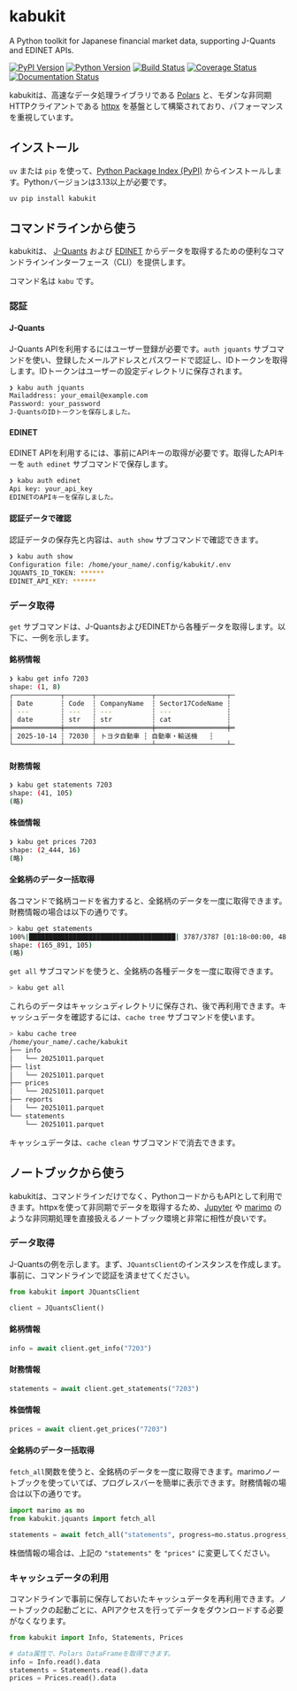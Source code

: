 # kabukit

A Python toolkit for Japanese financial market data, supporting J-Quants and EDINET APIs.

[![PyPI Version][pypi-v-image]][pypi-v-link]
[![Python Version][python-v-image]][python-v-link]
[![Build Status][GHAction-image]][GHAction-link]
[![Coverage Status][codecov-image]][codecov-link]
[![Documentation Status][docs-image]][docs-link]

kabukitは、高速なデータ処理ライブラリである [Polars](https://pola.rs/) と、モダンな非同期HTTPクライアントである [httpx](https://www.python-httpx.org/) を基盤として構築されており、パフォーマンスを重視しています。

## インストール

`uv` または `pip` を使って、[Python Package Index (PyPI)](https://pypi.org/) からインストールします。Pythonバージョンは3.13以上が必要です。

```bash
uv pip install kabukit
```

## コマンドラインから使う

kabukitは、 [J-Quants](https://jpx-jquants.com/) および [EDINET](https://disclosure2.edinet-fsa.go.jp/) からデータを取得するための便利なコマンドラインインターフェース（CLI）を提供します。

コマンド名は `kabu` です。

### 認証

#### J-Quants

J-Quants APIを利用するにはユーザー登録が必要です。`auth jquants` サブコマンドを使い、登録したメールアドレスとパスワードで認証し、IDトークンを取得します。IDトークンはユーザーの設定ディレクトリに保存されます。

```bash
❯ kabu auth jquants
Mailaddress: your_email@example.com
Password: your_password
J-QuantsのIDトークンを保存しました。
```

#### EDINET

EDINET APIを利用するには、事前にAPIキーの取得が必要です。取得したAPIキーを `auth edinet` サブコマンドで保存します。

```bash
❯ kabu auth edinet
Api key: your_api_key
EDINETのAPIキーを保存しました。
```

#### 認証データで確認

認証データの保存先と内容は、`auth show` サブコマンドで確認できます。

```bash
❯ kabu auth show
Configuration file: /home/your_name/.config/kabukit/.env
JQUANTS_ID_TOKEN: ******
EDINET_API_KEY: ******
```

### データ取得

`get` サブコマンドは、J-QuantsおよびEDINETから各種データを取得します。以下に、一例を示します。

#### 銘柄情報

```bash
❯ kabu get info 7203
shape: (1, 8)
┌────────────┬───────┬──────────────┬──────────────────┬─
│ Date       ┆ Code  ┆ CompanyName  ┆ Sector17CodeName ┆
│ ---        ┆ ---   ┆ ---          ┆ ---              ┆
│ date       ┆ str   ┆ str          ┆ cat              ┆
╞════════════╪═══════╪══════════════╪══════════════════╪═
│ 2025-10-14 ┆ 72030 ┆ トヨタ自動車 ┆ 自動車・輸送機   ┆
└────────────┴───────┴──────────────┴──────────────────┴─
```

#### 財務情報

```bash
❯ kabu get statements 7203
shape: (41, 105)
(略)
```

#### 株価情報

```bash
❯ kabu get prices 7203
shape: (2_444, 16)
(略)
```

#### 全銘柄のデータ一括取得

各コマンドで銘柄コードを省力すると、全銘柄のデータを一度に取得できます。財務情報の場合は以下の通りです。

```bash
> kabu get statements
100%|█████████████████████████████████████| 3787/3787 [01:18<00:00, 48.24it/s]
shape: (165_891, 105)
(略)
```

`get all` サブコマンドを使うと、全銘柄の各種データを一度に取得できます。

```bash
> kabu get all
```

これらのデータはキャッシュディレクトリに保存され、後で再利用できます。キャッシュデータを確認するには、`cache tree` サブコマンドを使います。

```bash
> kabu cache tree
/home/your_name/.cache/kabukit
├── info
│   └── 20251011.parquet
├── list
│   └── 20251011.parquet
├── prices
│   └── 20251011.parquet
├── reports
│   └── 20251011.parquet
└── statements
    └── 20251011.parquet
```

キャッシュデータは、`cache clean` サブコマンドで消去できます。

## ノートブックから使う

kabukitは、コマンドラインだけでなく、PythonコードからもAPIとして利用できます。httpxを使って非同期でデータを取得するため、[Jupyter](https://jupyter.org/) や [marimo](https://marimo.io/) のような非同期処理を直接扱えるノートブック環境と非常に相性が良いです。

### データ取得

J-Quantsの例を示します。まず、`JQuantsClient`のインスタンスを作成します。事前に、コマンドラインで認証を済ませてください。

```python
from kabukit import JQuantsClient

client = JQuantsClient()
```

#### 銘柄情報

```python
info = await client.get_info("7203")
```

#### 財務情報

```python
statements = await client.get_statements("7203")
```

#### 株価情報

```python
prices = await client.get_prices("7203")
```

#### 全銘柄のデータ一括取得

`fetch_all`関数を使うと、全銘柄のデータを一度に取得できます。marimoノートブックを使っていてば、プログレスバーを簡単に表示できます。財務情報の場合は以下の通りです。

```python
import marimo as mo
from kabukit.jquants import fetch_all

statements = await fetch_all("statements", progress=mo.status.progress_bar)
```

株価情報の場合は、上記の `"statements"` を `"prices"` に変更してください。

### キャッシュデータの利用

コマンドラインで事前に保存しておいたキャッシュデータを再利用できます。ノートブックの起動ごとに、APIアクセスを行ってデータをダウンロードする必要がなくなります。

```python
from kabukit import Info, Statements, Prices

# data属性で、Polars DataFrameを取得できます。
info = Info.read().data
statements = Statements.read().data
prices = Prices.read().data
```

<!-- Badges -->

[pypi-v-image]: https://img.shields.io/pypi/v/kabukit.svg
[pypi-v-link]: https://pypi.org/project/kabukit/
[python-v-image]: https://img.shields.io/pypi/pyversions/kabukit.svg
[python-v-link]: https://pypi.org/project/kabukit
[GHAction-image]: https://github.com/daizutabi/kabukit/actions/workflows/ci.yaml/badge.svg?branch=main&event=push
[GHAction-link]: https://github.com/daizutabi/kabukit/actions?query=event%3Apush+branch%3Amain
[codecov-image]: https://codecov.io/github/daizutabi/kabukit/graph/badge.svg?token=Yu6lAdVVnd
[codecov-link]: https://codecov.io/github/daizutabi/kabukit?branch=main
[docs-image]: https://img.shields.io/badge/docs-latest-blue.svg
[docs-link]: https://daizutabi.github.io/kabukit/